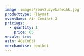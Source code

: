 ```yaml
---
image: images/zenv2udyvkaaeihk.jpg
producttype: Playmat
eventName: Air Comiket 2
pricings:
  - quantity: 1
    price: 65
onsale: true
asin: 48sCnBsJ
merchandise: comiket
---
```

